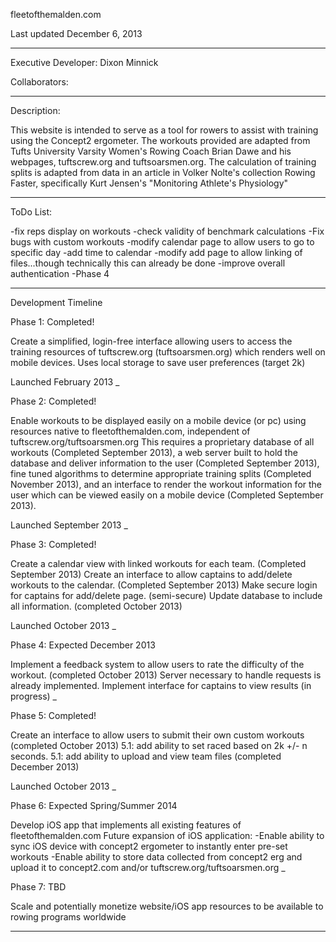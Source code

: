 fleetofthemalden.com

Last updated December 6, 2013
__________________________

Executive Developer:
Dixon Minnick

Collaborators:

___________________________

Description:

This website is intended to serve as a tool for rowers to assist with training using the
Concept2 ergometer. The workouts provided are adapted from Tufts University Varsity
Women's Rowing Coach Brian Dawe and his webpages, tuftscrew.org and tuftsoarsmen.org.
The calculation of training splits  is adapted from data in an article in Volker Nolte's 
collection Rowing Faster, specifically Kurt Jensen's "Monitoring Athlete's Physiology"

____________________________

ToDo List:

-fix reps display on workouts
-check validity of benchmark calculations
-Fix bugs with custom workouts
-modify calendar page to allow users to go to specific day
-add time to calendar
-modify add page to allow linking of files...though technically this can already be done
-improve overall authentication
-Phase 4
____________________________

Development Timeline


Phase 1: Completed!

Create a simplified, login-free interface allowing users to access the training resources of
tuftscrew.org (tuftsoarsmen.org) which renders well on mobile devices.
Uses local storage to save user preferences (target 2k)

Launched February 2013
_

Phase 2: Completed!

Enable workouts to be displayed easily on a mobile device (or pc) using resources native to
fleetofthemalden.com, independent of tuftscrew.org/tuftsoarsmen.org
This requires a proprietary database of all workouts (Completed September 2013), a web
server built to hold the database and deliver information to the user (Completed September
2013), fine tuned algorithms to determine appropriate training splits (Completed November 2013), and
an interface to render the workout information for the user which can be viewed easily on
a mobile device (Completed September 2013).

Launched September 2013
_

Phase 3: Completed!

Create a calendar view with linked workouts for each team. (Completed September 2013)
Create an interface to allow captains to add/delete workouts to the calendar. (Completed September 2013)
Make secure login for captains for add/delete page. (semi-secure)
Update database to include all information. (completed October 2013)

Launched October 2013
_

Phase 4: Expected December 2013

Implement a feedback system to allow users to rate the difficulty of the workout. (completed October 2013)
Server necessary to handle requests is already implemented.
Implement interface for captains to view results (in progress)
_

Phase 5: Completed!

Create an interface to allow users to submit their own custom workouts (completed October 2013)
5.1: add ability to set raced based on 2k +/- n seconds.
5.1: add ability to upload and view team files (completed December 2013)

Launched October 2013
_

Phase 6: Expected Spring/Summer 2014

Develop iOS app that implements all existing features of fleetofthemalden.com
Future expansion of iOS application:
-Enable ability to sync iOS device with concept2 ergometer to instantly enter pre-set workouts
-Enable ability to store data collected from concept2 erg and upload it to 
	concept2.com and/or tuftscrew.org/tuftsoarsmen.org
_

Phase 7: TBD

Scale and potentially monetize website/iOS app resources to be available to rowing programs worldwide

_________________________________________


